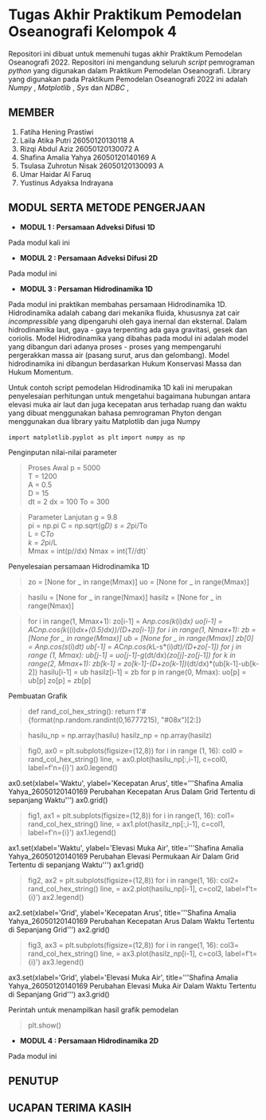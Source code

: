 # Tugas Akhir Praktikum Pemodelan Oseanografi Kelompok 4
Repositori ini dibuat untuk memenuhi tugas akhir Praktikum Pemodelan Oseanografi 2022. Repositori ini mengandung seluruh _script_ pemrograman _python_ yang digunakan dalam Praktikum Pemodelan Oseanografi. Library yang digunakan pada Praktikum Pemodelan Oseanografi 2022 ini adalah _Numpy_ , _Matplotlib_ , _Sys_ dan _NDBC_ , 
## **MEMBER**
1. Fatiha Hening Prastiwi
2. Laila Atika Putri 26050120130118 A
3. Rizqi Abdul Aziz 26050120130072 A
4. Shafina Amalia Yahya 26050120140169 A
5. Tsulasa Zuhrotun Nisak 26050120130093 A
6. Umar Haidar Al Faruq
7. Yustinus Adyaksa Indrayana

## **MODUL SERTA METODE PENGERJAAN**
* **MODUL 1 : Persamaan Adveksi Difusi 1D** 

Pada modul kali ini 

* **MODUL 2 : Persamaan Adveksi Difusi 2D** 

Pada modul ini 
* **MODUL 3 : Persaman Hidrodinamika 1D**

Pada modul ini praktikan membahas persamaan Hidrodinamika 1D. Hidrodinamika adalah cabang dari mekanika fluida, khususnya zat cair _incompressible_ yang dipengaruhi oleh gaya inernal dan eksternal. Dalam hidrodinamika laut, gaya - gaya terpenting ada gaya gravitasi, gesek dan coriolis. Model Hidrodinamika yang dibahas pada modul ini adalah model yang dibangun dari adanya proses - proses yang mempengaruhi pergerakkan massa air (pasang surut, arus dan gelombang). Model hidrodinamika ini dibangun berdasarkan Hukum Konservasi Massa dan Hukum Momentum.

Untuk contoh script pemodelan Hidrodinamika 1D kali ini merupakan penyelesaian perhitungan untuk mengetahui bagaimana hubungan antara elevasi muka air laut dan juga kecepatan arus terhadap ruang dan waktu yang dibuat menggunakan bahasa pemrograman Phyton dengan menggunakan dua library yaitu Matplotlib dan juga Numpy

`import matplotlib.pyplot as plt`
`import numpy as np`

Penginputan nilai-nilai parameter

>Proses Awal
>p = 5000         
>T = 1200         
>A = 0.5         
>D = 15           
>dt = 2
>dx = 100
>To = 300         

>Parameter Lanjutan
>g = 9.8   
>pi = np.pi 
>C = np.sqrt(g*D) 
>s = 2*pi/To      
>L = C*To         
>k = 2*pi/L       
>Mmax = int(p//dx)
>Nmax = int(T//dt)`

Penyelesaian persamaan Hidrodinamika 1D

>zo = [None for _ in range(Mmax)]
>uo = [None for _ in range(Mmax)]

>hasilu = [None for _ in range(Nmax)]
>hasilz = [None for _ in range(Nmax)]

>for i in range(1, Mmax+1):
  zo[i-1] = A*np.cos(k*(i)*dx)
  uo[i-1] = A*C*np.cos(k*((i)*dx+(0.5)*dx))/(D+zo[i-1])
>for i in range(1, Nmax+1):
  zb = [None for _ in range(Mmax)]
  ub = [None for _ in range(Mmax)]
  zb[0] = A*np.cos(s*(i)*dt)
  ub[-1] = A*C*np.cos(k*L-s*(i)*dt)/(D+zo[-1])
  >for j in range (1, Mmax):
    ub[j-1] = uo[j-1]-g*(dt/dx)*(zo[j]-zo[j-1])
  >for k in range(2, Mmax+1):
    zb[k-1] = zo[k-1]-(D+zo[k-1])*(dt/dx)*(ub[k-1]-ub[k-2])
    hasilu[i-1] = ub
    hasilz[i-1] = zb
  >for p in range(0, Mmax):
    uo[p] = ub[p]
    zo[p] = zb[p]
    
Pembuatan Grafik

>def rand_col_hex_string():
  >return f'#{format(np.random.randint(0,16777215), "#08x")[2:]}

>hasilu_np = np.array(hasilu)
>hasilz_np = np.array(hasilz)

>fig0, ax0 = plt.subplots(figsize=(12,8))
for i in range (1, 16):
  col0 = rand_col_hex_string()
  line, = ax0.plot(hasilu_np[:,i-1], c=col0, label=f'n={i}')
  ax0.legend()

  ax0.set(xlabel='Waktu', ylabel='Kecepatan Arus', title='''Shafina Amalia Yahya_26050120140169
  Perubahan Kecepatan Arus Dalam Grid Tertentu di sepanjang Waktu''')
  ax0.grid()

>fig1, ax1 = plt.subplots(figsize=(12,8))
for i in range(1, 16):
  col1= rand_col_hex_string()
  line, = ax1.plot(hasilz_np[:,i-1], c=col1, label=f'n={i}')
  ax1.legend()

  ax1.set(xlabel='Waktu', ylabel='Elevasi Muka Air', 
          title='''Shafina Amalia Yahya_26050120140169
          Perubahan Elevasi Permukaan Air Dalam Grid Tertentu di sepanjang Waktu''')
  ax1.grid()

>fig2, ax2 = plt.subplots(figsize=(12,8))
for i in range(1, 16):
  col2= rand_col_hex_string()
  line, = ax2.plot(hasilu_np[i-1], c=col2, label=f't={i}')
  ax2.legend()

  ax2.set(xlabel='Grid', ylabel='Kecepatan Arus', 
          title='''Shafina Amalia Yahya_26050120140169
          Perubahan Kecepatan Arus Dalam Waktu Tertentu di Sepanjang Grid''')
  ax2.grid()

>fig3, ax3 = plt.subplots(figsize=(12,8))
for i in range(1, 16):
  col3= rand_col_hex_string()
  line, = ax3.plot(hasilz_np[i-1], c=col3, label=f't={i}')
  ax3.legend()

  ax3.set(xlabel='Grid', ylabel='Elevasi Muka Air', 
          title='''Shafina Amalia Yahya_26050120140169
          Perubahan Elevasi Muka Air Dalam Waktu Tertentu di Sepanjang Grid''')
  ax3.grid()
  
Perintah untuk menampilkan hasil grafik pemodelan

>plt.show()

* **MODUL 4 : Persamaan Hidrodinamika 2D**

Pada modul ini

## **PENUTUP**

## **UCAPAN TERIMA KASIH**

